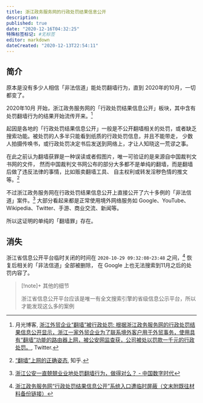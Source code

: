 ```yaml
---
title: 浙江政务服务网的行政处罚结果信息公开
description:
published: true
date: "2020-12-16T04:32:25"
特殊标签标记: #无标签
editor: markdown
dateCreated: "2020-12-13T22:54:11"
---
```


## 简介

原本是没有多少人相信「非法信道」能处罚翻墙行为，直到 2020年的10月，一切都变了。

2020年10月 开始，浙江政务服务网的「行政处罚结果信息公开」板块，其中含有处罚翻墙行为的结果开始流传开来。[^42943]

[^42943]: 月光博客, [浙江外贸企业“翻墙”被行政处罚: 根据浙江政务服务网的行政处罚结果信息公开显示，浙江一家外贸企业为了联系境外客户用于外贸事务，使用具有“翻墙”功能的路由器上网，被公安网监查获，公司被处以罚款一千元的行政处罚。](https://web.archive.org/web/20201006142943/https://twitter.com/williamlong/status/1313413824721027072), Twitter.

起因是各地的「行政处罚结果信息公开」一般是不公开翻墙相关的处罚，或者缺乏搜索功能。被处罚的人多半只能看到纸质的行政处罚信息，并且不能带走，
少数人拍摄传唤书，或行政处罚决定书后发送到网络上，才让人知晓这一荒谬之事。

在此之前认为翻墙获罪是一种误读或者假图片，唯一可验证的是来源自中国裁判文书网的文件，
然而中国裁判文书网公布的部分大多都不是单纯的翻墙，而是翻墙后做了违反法律的事情，比如贩卖翻墙工具、
自主权利或转发淫秽色情的推文等。[^Epo3V]

[^Epo3V]: [“翻墙”上网的正确姿态](https://archive.is/Epo3V "https://zhuanlan.zhihu.com/p/140729317"), 知乎.

不过浙江政务服务网在行政处罚结果信息公开上直接公开了六十多例的「非法信道」案件。[^05424]
大部分看起来都是正常使用境外网络服务如 Google、YouTube、Wikipedia、Twitter、手游、商业交流、新闻等。

[^05424]: [浙江公安一直兢兢业业地处罚翻墙行为，做得对么？ - 中国数字时代](https://web.archive.org/web/20201213005424/https://chinadigitaltimes.net/chinese/2020/10/工人阶级%EF%BD%9C浙江公安一直兢兢业业地处罚翻墙行为/)

所以这证明的单纯的「翻墙罪」存在。

<!-- 从法律与技术上来研究的翻墙是否违法的公众号，「不能使用该名称」的博主「王宇扬」， -->
<!-- 在研究了浙江政务服务网公开的行政处罚后，也把自己使用逻辑得出的答案[^25158] -->
<!-- 变成了「翻墙违法是无可争议的事实」[^34311]，「没有那么多神秘主义色彩」[^32208] 的论点也被狠狠的反驳了， -->
<!-- 「到了『进无可进』的地步」[^34349] 在浙江政务公开事件后还是进步了。 -->

<!-- [^25158]: [个人使用vpn"翻墙"是否违法？——基于规范性法律文件、案例以及相关计算机技术的分析与讨论](https://web.archive.org/web/20201210225158/https://mp.weixin.qq.com/s/cndzW_oXClkSdwOtam0qUw), 微信公众号. -->

<!-- [^32208]: [“翻墙”文后记（二）——破除行政处罚的神秘主义色彩](https://web.archive.org/web/20201213232208/https://mp.weixin.qq.com/s?__biz=Mzg2OTIyMzY0Ng%3D%3D&mid=2247483798&idx=1&sn=bd7fd52d8338862f28078ac26aff1565), 微信公众号. -->

<!-- [^34349]: [“翻墙”文后记（一）补遗——历时三个月的行政法问题研习感言](https://web.archive.org/web/20201213234349/https://mp.weixin.qq.com/s?__biz=Mzg2OTIyMzY0Ng%3D%3D&mid=2247483976&idx=1&sn=9155d7ccf71dc40d6b28b4ff384132f1), 微信公众号. -->

<!-- [^34311]: [「翻墙违法是无可争议的事实」浙江省仅8月份“个人翻墙”行政处罚达18起（全年60例）](https://web.archive.org/web/20201213234311/https://mp.weixin.qq.com/s?__biz=Mzg2OTIyMzY0Ng%3D%3D&mid=2247484012&idx=1&sn=32a37ea8fd715092f09f128327f3da3b), 微信公众号. -->

<!--
公众号「不能使用该名称」的博主「王宇扬」对翻墙的相关研究：

+ [个人使用vpn"翻墙"是否违法？——基于规范性法律文件、案例以及相关计算机技术的分析与讨论](https://web.archive.org/web/20201210225158/https://mp.weixin.qq.com/s/cndzW_oXClkSdwOtam0qUw), 微信公众号.
+ 原文已移除 [“翻墙”文章后记——最近几个月的一些思考](https://web.archive.org/web/20200904123736/https://www.matataki.io/p/4883)
+ [“翻墙”文后记（二）——破除行政处罚的神秘主义色彩](https://web.archive.org/web/20201213232208/https://mp.weixin.qq.com/s?__biz=Mzg2OTIyMzY0Ng%3D%3D&mid=2247483798&idx=1&sn=bd7fd52d8338862f28078ac26aff1565 "https://archive.is/LRVRE"), 微信公众号.
+ [“翻墙”文后记（三）——行政处罚中“申辩不加罚”制度的架空“指南”](https://web.archive.org/web/20201213232223/https://mp.weixin.qq.com/s?__biz=Mzg2OTIyMzY0Ng%3D%3D&mid=2247483855&idx=1&sn=13517f77e1ebae43d065f6526c09b163 "https://archive.is/LJr31"), 微信公众号.
+ [“翻墙”文后记（四）——针对翻墙处罚的行政复议申请指南（附申请书样例）](https://web.archive.org/web/20201213232212/https://mp.weixin.qq.com/s?__biz=Mzg2OTIyMzY0Ng%3D%3D&mid=2247483877&idx=1&sn=39ba9e08e8a9eb3ad6266dadb7891289 "https://archive.is/2S0Ac"), 微信公众号.
+ [【关于“行政复议“文章的一处重要勘误！】](https://web.archive.org/web/20201213233547/https://mp.weixin.qq.com/s?__biz=Mzg2OTIyMzY0Ng%3D%3D&mid=2247483880&idx=1&sn=b55dc814ac7f1c9d735a0cd3a217f864), 微信公众号.
+ [关于“翻墙”处罚的阶段性案例检索——处罚50例、诉讼案件1例](https://web.archive.org/web/20201213233611/https://mp.weixin.qq.com/s?__biz=Mzg2OTIyMzY0Ng%3D%3D&mid=2247483896&idx=1&sn=cf84945ea658dba317d82cadcee6df7c), 微信公众号.
+ [“国际出入口信道”、“接入网络”概念的规范解释——再论“翻墙”行政处罚系适用法律错误](https://web.archive.org/web/20201213233555/https://mp.weixin.qq.com/s?__biz=Mzg2OTIyMzY0Ng%3D%3D&mid=2247483939&idx=1&sn=2778e8c694f9e665d0baac2c21abd6af), 微信公众号.
+ [“翻墙”文后记（一）补遗——历时三个月的行政法问题研习感言](https://web.archive.org/web/20201213234349/https://mp.weixin.qq.com/s?__biz=Mzg2OTIyMzY0Ng%3D%3D&mid=2247483976&idx=1&sn=9155d7ccf71dc40d6b28b4ff384132f1 "https://archive.is/ssN3m"), 微信公众号.
+ [「“规避GFW审查系统”的刑法问题」刍议——（一）三种入罪路径下的22则典型案例](https://web.archive.org/web/20201213234355/https://mp.weixin.qq.com/s?__biz=Mzg2OTIyMzY0Ng%3D%3D&mid=2247483982&idx=1&sn=925903815da22e4ddf990f4d8b8d1f2b), 微信公众号.
+ [「“规避GFW审查系统”的刑法问题」刍议——（二）“VPN技术的中立性”没有任何探讨价值](https://web.archive.org/web/20201213234325/https://mp.weixin.qq.com/s?__biz=Mzg2OTIyMzY0Ng%3D%3D&mid=2247483999&idx=1&sn=97697385851875bacb89a9b4af7bae4a), 微信公众号.
+ [「翻墙违法是无可争议的事实」浙江省仅8月份“个人翻墙”行政处罚达18起（全年60例）](https://web.archive.org/web/20201213234311/https://mp.weixin.qq.com/s?__biz=Mzg2OTIyMzY0Ng%3D%3D&mid=2247484012&idx=1&sn=32a37ea8fd715092f09f128327f3da3b), 微信公众号.
+ [关于上一篇文章的澄清、兼论“翻墙”违法性之争的来龙去脉](https://web.archive.org/web/20201214014421/https://mp.weixin.qq.com/s?__biz=Mzg2OTIyMzY0Ng%3D%3D&mid=2247484026&idx=1&sn=4f5bc5ece5588d6b68771fd6cda82106), 微信公众号.
+ [浅析法律风险的检验流程（张三日记文节选及改编）](https://web.archive.org/web/20201214014421/https://mp.weixin.qq.com/s?__biz=Mzg2OTIyMzY0Ng%3D%3D&mid=2247484076&idx=1&sn=1bc65e7f7c8c1068f79fdb83babb88e7), 微信公众号.
+ [一种基于ssproxy、具有突破“GFW系统”功能并将审查本地化的“合法”跨境浏览器分析（灵狐、雷兔、绿光、视界通…）](https://web.archive.org/web/20201214014455/https://mp.weixin.qq.com/s?__biz=Mzg2OTIyMzY0Ng%3D%3D&mid=2247484108&idx=1&sn=d5212d2328b32dcf564d37b514198afc), 微信公众号.
+ 原文已移除 [“翻墙”浏览器冷思考——可疑的经营资质、未知的合规风险以及被架空的隐私政策](https://web.archive.org/web/20220817100006/https://freewechat.com/a/Mzg2OTIyMzY0Ng%3D%3D/2247484137/1), 微信公众号.

-->

<!--
+ [工人阶级｜浙江公安一直兢兢业业地处罚翻墙行为，做得对么？ - 中国数字时代](https://web.archive.org/web/20201214020430/https://chinadigitaltimes.net/chinese/2020/10/工人阶级｜浙江公安一直兢兢业业地处罚翻墙行为/)
+ [【立此存照】浙江公安集中公示对翻墙网友的训诫公告 - 中国数字时代](https://web.archive.org/web/20201214020438/https://chinadigitaltimes.net/chinese/2020/10/【立此存照】浙江公安集中公示对翻墙网友的训诫/)
-->

## 消失

浙江省信息公开平台临时关闭的时间在 `2020-10-29 09:32:08`-`23:48` 之间，[^21336] 恢复后相关的「非法信道」全部被删除，
在 Google 上也无法搜索到11月之后的处罚内容了。

[^21336]: [浙江政务服务网“行政处罚结果信息公开”系统入口遭临时屏蔽（文末附既往材料备份链接）](https://web.archive.org/web/20201213221336/https://posts.careerengine.us/p/5f9b7d768214d45b28abe9cc?nav=post_&p=5f4fb7942bbbb25d3a5ba447)

> [!note]+ 其他的细节
>
> 浙江省信息公开平台应该是唯一有全文搜索引擎的省级信息公示平台，所以才能发现这么多的案例

